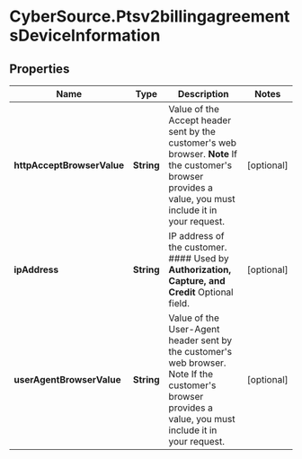 # CyberSource.Ptsv2billingagreementsDeviceInformation

## Properties
Name | Type | Description | Notes
------------ | ------------- | ------------- | -------------
**httpAcceptBrowserValue** | **String** | Value of the Accept header sent by the customer's web browser. **Note** If the customer's browser provides a value, you must include it in your request.  | [optional] 
**ipAddress** | **String** | IP address of the customer.  #### Used by **Authorization, Capture, and Credit** Optional field.  | [optional] 
**userAgentBrowserValue** | **String** | Value of the User-Agent header sent by the customer's web browser. Note If the customer's browser provides a value, you must include it in your request.  | [optional] 


